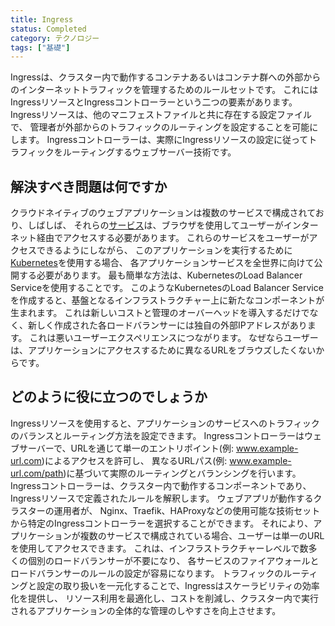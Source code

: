 ```yaml
---
title: Ingress
status: Completed
category: テクノロジー
tags: ["基礎"]
---
```


Ingressは、クラスター内で動作するコンテナあるいはコンテナ群への外部からのインターネットトラフィックを管理するためのルールセットです。
これにはIngressリソースとIngressコントローラーという二つの要素があります。
Ingressリソースは、他のマニフェストファイルと共に存在する設定ファイルで、
管理者が外部からのトラフィックのルーティングを設定することを可能にします。
Ingressコントローラーは、実際にIngressリソースの設定に従ってトラフィックをルーティングするウェブサーバー技術です。

## 解決すべき問題は何ですか

クラウドネイティブのウェブアプリケーションは複数のサービスで構成されており、しばしば、
それらの[サービス](/ja/service/)は、ブラウザを使用してユーザーがインターネット経由でアクセスする必要があります。
これらのサービスをユーザーがアクセスできるようにしながら、
このアプリケーションを実行するために[Kubernetes](/ja/kubernetes/)を使用する場合、
各アプリケーションサービスを全世界に向けて公開する必要があります。
最も簡単な方法は、KubernetesのLoad Balancer Serviceを使用することです。
このようなKubernetesのLoad Balancer Serviceを作成すると、基盤となるインフラストラクチャー上に新たなコンポーネントが生まれます。
これは新しいコストと管理のオーバーヘッドを導入するだけでなく、新しく作成された各ロードバランサーには独自の外部IPアドレスがあります。
これは悪いユーザーエクスペリエンスにつながります。
なぜならユーザーは、アプリケーションにアクセスするために異なるURLをブラウズしたくないからです。

## どのように役に立つのでしょうか

Ingressリソースを使用すると、アプリケーションのサービスへのトラフィックのバランスとルーティング方法を設定できます。
Ingressコントローラーはウェブサーバーで、URLを通じて単一のエントリポイント(例: www.example-url.com)によるアクセスを許可し、
異なるURLパス(例: www.example-url.com/path)に基づいて実際のルーティングとバランシングを行います。
Ingressコントローラーは、クラスター内で動作するコンポーネントであり、Ingressリソースで定義されたルールを解釈します。
ウェブアプリが動作するクラスターの運用者が、
Nginx、Traefik、HAProxyなどの使用可能な技術セットから特定のIngressコントローラーを選択することができます。
それにより、アプリケーションが複数のサービスで構成されている場合、ユーザーは単一のURLを使用してアクセスできます。
これは、インフラストラクチャーレベルで数多くの個別のロードバランサーが不要になり、
各サービスのファイアウォールとロードバランサーのルールの設定が容易になります。
トラフィックのルーティングと設定の取り扱いを一元化することで、Ingressはスケーラビリティの効率化を提供し、
リソース利用を最適化し、コストを削減し、クラスター内で実行されるアプリケーションの全体的な管理のしやすさを向上させます。
